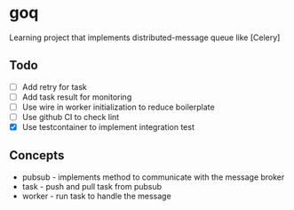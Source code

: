 # goq
Learning project that implements distributed-message queue like [Celery]

## Todo
- [ ] Add retry for task
- [ ] Add task result for monitoring
- [ ] Use wire in worker initialization to reduce boilerplate
- [ ] Use github CI to check lint
- [x] Use testcontainer to implement integration test

## Concepts

- pubsub - implements method to communicate with the message broker
- task - push and pull task from pubsub
- worker - run task to handle the message
